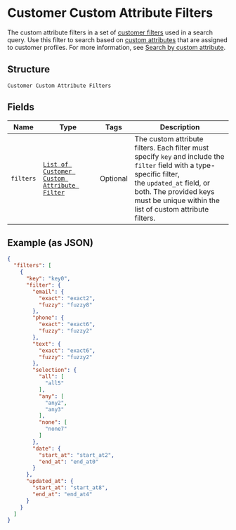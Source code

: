 
# Customer Custom Attribute Filters

The custom attribute filters in a set of [customer filters](../../doc/models/customer-filter.md) used in a search query. Use this filter
to search based on [custom attributes](../../doc/models/custom-attribute.md) that are assigned to customer profiles. For more information, see
[Search by custom attribute](https://developer.squareup.com/docs/customers-api/use-the-api/search-customers#search-by-custom-attribute).

## Structure

`Customer Custom Attribute Filters`

## Fields

| Name | Type | Tags | Description |
|  --- | --- | --- | --- |
| `filters` | [`List of Customer Custom Attribute Filter`](../../doc/models/customer-custom-attribute-filter.md) | Optional | The custom attribute filters. Each filter must specify `key` and include the `filter` field with a type-specific filter,<br>the `updated_at` field, or both. The provided keys must be unique within the list of custom attribute filters. |

## Example (as JSON)

```json
{
  "filters": [
    {
      "key": "key0",
      "filter": {
        "email": {
          "exact": "exact2",
          "fuzzy": "fuzzy8"
        },
        "phone": {
          "exact": "exact6",
          "fuzzy": "fuzzy2"
        },
        "text": {
          "exact": "exact6",
          "fuzzy": "fuzzy2"
        },
        "selection": {
          "all": [
            "all5"
          ],
          "any": [
            "any2",
            "any3"
          ],
          "none": [
            "none7"
          ]
        },
        "date": {
          "start_at": "start_at2",
          "end_at": "end_at0"
        }
      },
      "updated_at": {
        "start_at": "start_at8",
        "end_at": "end_at4"
      }
    }
  ]
}
```

